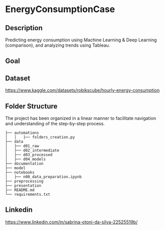 # EnergyConsumptionCase

## Description
Predicting energy consumption using Machine Learning & Deep Learning (comparison), and analyzing trends using Tableau. 

## Goal


## Dataset
https://www.kaggle.com/datasets/robikscube/hourly-energy-consumption

## Folder Structure
The project has been organized in a linear manner to facilitate navigation and understanding of the step-by-step process.
```
├── automations
│   │   ├── folders_creation.py
├── data
│   ├── d01_raw
│   ├── d02_intermediate
│   ├── d03_processed
│   ├── d04_models
├── documentation
├── model
├── notebooks
│   ├── n00_data_preparation.ipynb
├── preprocessing
├── presentation
├── README.md
└── requirements.txt
```

## Linkedin
https://www.linkedin.com/in/sabrina-otoni-da-silva-22525519b/

